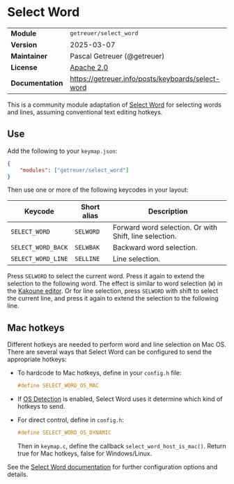 # Select Word

<table>
<tr><td><b>Module</b></td><td><tt>getreuer/select_word</tt></td></tr>
<tr><td><b>Version</b></td><td>2025-03-07</td></tr>
<tr><td><b>Maintainer</b></td><td>Pascal Getreuer (@getreuer)</td></tr>
<tr><td><b>License</b></td><td><a href="../LICENSE.txt">Apache 2.0</a></td></tr>
<tr><td><b>Documentation</b></td><td>
<a href="https://getreuer.info/posts/keyboards/select-word">https://getreuer.info/posts/keyboards/select-word</a>
</td></tr>
</table>

This is a community module adaptation of [Select
Word](https://getreuer.info/posts/keyboards/select-word) for selecting words and
lines, assuming conventional text editing hotkeys. 

## Use

Add the following to your `keymap.json`:

```json
{
    "modules": ["getreuer/select_word"]
}
```

Then use one or more of the following keycodes in your layout:

| Keycode            | Short alias | Description                                            |
|--------------------|-------------|--------------------------------------------------------|
| `SELECT_WORD`      | `SELWORD`   | Forward word selection. Or with Shift, line selection. |
| `SELECT_WORD_BACK` | `SELWBAK`   | Backward word selection.                               |
| `SELECT_WORD_LINE` | `SELLINE`   | Line selection.                                        |

Press `SELWORD` to select the current word. Press it again to extend the
selection to the following word. The effect is similar to word selection (`W`)
in the [Kakoune editor](https://kakoune.org). Or for line selection, press
`SELWORD` with shift to select the current line, and press it again to extend
the selection to the following line.

## Mac hotkeys

Different hotkeys are needed to perform word and line selection on Mac OS. There
are several ways that Select Word can be configured to send the appropriate
hotkeys:

* To hardcode to Mac hotkeys, define in your `config.h` file:

  ```c
  #define SELECT_WORD_OS_MAC
  ```

* If [OS Detection](https://docs.qmk.fm/features/os_detection) is enabled,
  Select Word uses it determine which kind of hotkeys to send. 

* For direct control, define in `config.h`:

  ```c
  #define SELECT_WORD_OS_DYNAMIC
  ```

  Then in `keymap.c`, define the callback `select_word_host_is_mac()`. Return
  true for Mac hotkeys, false for Windows/Linux.

See the [Select Word
documentation](https://getreuer.info/posts/keyboards/select-word) for further
configuration options and details.

